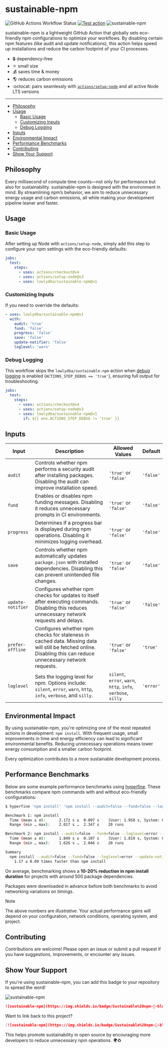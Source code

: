 # sustainable-npm<!-- omit in toc -->

![GitHub Actions Workflow Status](https://img.shields.io/github/actions/workflow/status/lowlydba/sustainable-npm/benchmark.yml?logoColor=blue&label=benchmark&color=blue)
[![Test action](https://github.com/lowlydba/sustainable-npm/actions/workflows/test.yml/badge.svg)](https://github.com/lowlydba/sustainable-npm/actions/workflows/test.yml)
![sustainable-npm](https://img.shields.io/badge/Sustainable%20npm-🌱-blue?style=flat)

sustainable-npm is a lightweight GitHub Action that globally sets eco-friendly npm configurations to optimize your workflows. By disabling certain npm features (like audit and update notifications), this action helps speed up installations and reduce the carbon footprint of your CI processes.

* 🔒 dependency-free
* ⚛️ small size
* 💰 saves time & money
* 🌎 reduces carbon emissions
* :octocat: pairs seamlessly with [`actions/setup-node`](https://github.com/actions/setup-node) and all active Node LTS versions

---

- [Philosophy](#philosophy)
- [Usage](#usage)
  - [Basic Usage](#basic-usage)
  - [Customizing Inputs](#customizing-inputs)
  - [Debug Logging](#debug-logging)
- [Inputs](#inputs)
- [Environmental Impact](#environmental-impact)
- [Performance Benchmarks](#performance-benchmarks)
- [Contributing](#contributing)
- [Show Your Support](#show-your-support)

## Philosophy

Every millisecond of compute time counts—not only for performance but also for sustainability. sustainable-npm is designed with the environment in mind. By streamlining npm’s behavior, we aim to reduce unnecessary energy usage and carbon emissions, all while making your development pipeline leaner and faster.

## Usage

### Basic Usage

After setting up Node with `actions/setup-node`, simply add this step to configure your npm settings with the eco-friendly defaults:

```yaml
jobs:
  test:
    steps:
      - uses: actions/checkout@v4
      - uses: actions/setup-node@v3
      - uses: lowlydba/sustainable-npm@v1
```

### Customizing Inputs

If you need to override the defaults:

```yaml
- uses: lowlydba/sustainable-npm@v1
  with:
    audit: 'true'
    fund: 'false'
    progress: 'false'
    save: 'false'
    update-notifier: 'false'
    loglevel: 'warn'
```

### Debug Logging

This workflow skips the `lowlydba/sustainable-npm` action when [debug logging][debug-logging] is enabled (`ACTIONS_STEP_DEBUG == 'true'`), ensuring full output for troubleshooting.

```yaml
jobs:
  test:
    steps:
      - uses: actions/checkout@v4
      - uses: actions/setup-node@v3
      - uses: lowlydba/sustainable-npm@v1
        if: ${{ env.ACTIONS_STEP_DEBUG != 'true' }}
```

## Inputs

| Input             | Description                                                                                                                                                 | Allowed Values                                        | Default   |
|-------------------|-------------------------------------------------------------------------------------------------------------------------------------------------------------|-------------------------------------------------------|-----------|
| `audit`           | Controls whether npm performs a security audit after installing packages. Disabling the audit can improve installation speed.                              | `'true'` or `'false'`                                 | `'false'` |
| `fund`            | Enables or disables npm funding messages. Disabling it reduces unnecessary prompts in CI environments.                                                     | `'true'` or `'false'`                                 | `'false'` |
| `progress`        | Determines if a progress bar is displayed during npm operations. Disabling it minimizes logging overhead.                                                    | `'true'` or `'false'`                                 | `'false'` |
| `save`            | Controls whether npm automatically updates `package.json` with installed dependencies. Disabling this can prevent unintended file changes.                | `'true'` or `'false'`                                 | `'false'` |
| `update-notifier` | Configures whether npm checks for updates to itself after executing commands. Disabling this reduces unnecessary network requests and delays.             | `'true'` or `'false'`                                 | `'false'` |
| `prefer-offline` | Configures whether npm checks for staleness in cached data. Missing data will still be fetched online. Disabling this can reduce unnecessary network requests. | `'true'` or `'false'`                                 | `'true'` |
| `loglevel`        | Sets the logging level for npm. Options include: `silent`, `error`, `warn`, `http`, `info`, `verbose`, and `silly`.                                           | `silent`, `error`, `warn`, `http`, `info`, `verbose`, `silly` | `'error'` |

## Environmental Impact

By using sustainable-npm, you're optimizing one of the most repeated actions in development: `npm install`. With frequent usage, small improvements in time and energy efficiency can lead to significant environmental benefits. Reducing unnecessary operations means lower energy consumption and a smaller carbon footprint.

Every optimization contributes to a more sustainable development process.

## Performance Benchmarks

Below are some example performance benchmarks using [hyperfine](https://github.com/sharkdp/hyperfine). These benchmarks compare npm commands with and without eco-friendly configurations:

```bash
$ hyperfine 'npm install' 'npm install --audit=false --fund=false --loglevel=error --update-notifier=false --progress=false' --ignore-failure --runs 20 --warmup 3

Benchmark 1: npm install
  Time (mean ± σ):      2.172 s ±  0.097 s    [User: 1.958 s, System: 0.750 s]
  Range (min … max):    2.017 s …  2.347 s    20 runs

Benchmark 2: npm install --audit=false --fund=false --loglevel=error --update-notifier=false --progress=false
  Time (mean ± σ):      1.849 s ±  0.107 s    [User: 1.819 s, System: 0.668 s]
  Range (min … max):    1.626 s …  2.046 s    20 runs

Summary
  npm install --audit=false --fund=false --loglevel=error --update-notifier=false --progress=false ran
    1.17 ± 0.09 times faster than npm install
```

On average, benchmarking shows a **10-20% reduction in npm install duration** for projects with around 500 package dependencies.

Packages were downloaded in advance before both benchmarks to avoid networking variations on timings.

> [!NOTE]
> The above numbers are *illustrative*. Your actual performance gains will depend on your configuration, network conditions, operating system, and project.

## Contributing

Contributions are welcome! Please open an issue or submit a pull request if you have suggestions, improvements, or encounter any issues.

## Show Your Support

If you're using sustainable-npm, you can add this badge to your repository to spread the word!

![sustainable-npm](https://img.shields.io/badge/Sustainable%20npm-🌱-blue?style=flat)

```md
![sustainable-npm](https://img.shields.io/badge/Sustainable%20npm-🌱-blue?style=flat)
```

Want to link back to this project?

```md
[![sustainable-npm](https://img.shields.io/badge/Sustainable%20npm-🌱-blue?style=flat)](https://github.com/lowlysre/sustainable-npm)
```

This helps promote sustainability in open source by encouraging more developers to reduce unnecessary npm operations. 🌍♻️

[debug-logging]: https://docs.github.com/en/actions/managing-workflow-runs-and-deployments/managing-workflow-runs/re-running-workflows-and-jobs#about-re-running-workflows-and-jobs
